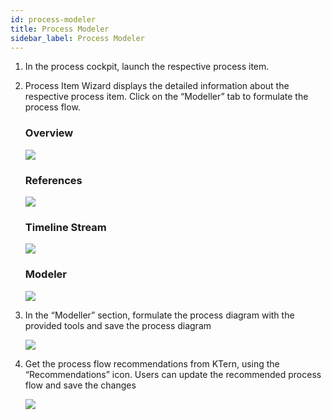 ```yaml
---
id: process-modeler
title: Process Modeler
sidebar_label: Process Modeler
---
```


1. In the process cockpit, launch the respective process item.

2. Process Item Wizard displays the detailed information about the respective process item. Click on
   the “Modeller” tab to formulate the process flow.

   ### Overview

   ![](https://storage.googleapis.com/ktern-public-files/product-documentation/process-wizard.png)

   ### References

   ![](https://storage.googleapis.com/ktern-public-files/product-documentation/process-drawer-2.png)

   ### Timeline Stream

   ![](https://storage.googleapis.com/ktern-public-files/product-documentation/process-drawer-3.png)

   ### Modeler

   ![](https://storage.googleapis.com/ktern-public-files/product-documentation/process-modeler.png)

3. In the “Modeller” section, formulate the process diagram with the provided tools and save the
   process diagram

   ![](https://storage.googleapis.com/ktern-public-files/product-documentation/process-modeler-1.png)

4. Get the process flow recommendations from KTern, using the “Recommendations” icon. Users can
   update the recommended process flow and save the changes

   ![](https://storage.googleapis.com/ktern-public-files/product-documentation/process-cockpit-2.png)
